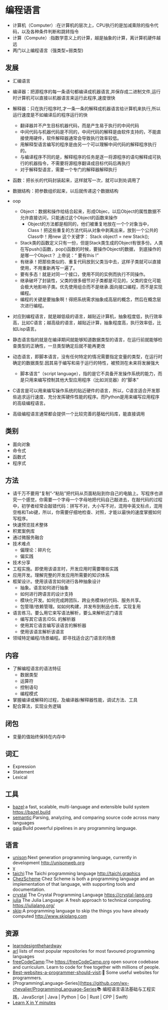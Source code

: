 # 编程语言

* 计算机（Computer）:在计算机的层次上，CPU执行的是加减乘除的指令代码，以及各种条件判断和跳转指令
* 计算（Compute）:指数学意义上的计算，越是抽象的计算，离计算机硬件越远
* 两门以上编程语言（强类型+弱类型)

## 发展

* 汇编语言
* 编译器：把源程序的每一条语句都编译成机器语言,并保存成二进制文件,运行时计算机可以直接以机器语言来运行此程序,速度很快
* 解释器：只在执行程序时,才一条一条的解释成机器语言给计算机来执行,所以运行速度是不如编译后的程序运行的快

  - 翻译器并不产生目标机器代码，而是产生易于执行的中间代码
  - 中间代码与机器代码是不同的，中间代码的解释是由软件支持的，不能直接使用硬件，软件解释器通常会导致执行效率较低。
  - 用解释型语言编写的程序是由另一个可以理解中间代码的解释程序执行的。
  - 与编译程序不同的是，解释程序的任务是逐一将源程序的语句解释成可执行的机器指令，不需要将源程序翻译成目标代码后再执行
  - 对于解释型语言，需要一个专门的解释器解释执行
* 函数：把长长的代码封装起来，这样就写一次，就可以到处调用了
* 数据结构：把参数组织起来，以后就传递这个数据结构
* oop
  - Object：数据和操作给结合起来，形成Objec，以后Object的属性数据不允许直接访问，只能通过这个Object的函数来操作
    + Object的方法都是相同的，他们被重复地放在一个个对象当中，Class！把这些重复的方法代码从对象中剥离出来，放到一个公共的Class中！用new 这个关键字： Stack object1 = new Stack();
  - Stack类的函数定义只有一份，但是Stack类生成的Object有很多份。人类在写push()函数，pop()函数的时候，要操作Object的数据， 到底操作的是哪一个Object？ 上帝说：“ 要有this !”
  - 有继承！把那些类似的、重复代码放到父类当中去，这样子类就可以直接使用，不用重新再写一遍了。
  - 要有多态！就是对同一个接口，使用不同的实例而执行不同操作。
  - 继承破坏了封装性，父类的很多细节对子类都是可见的，父类的变化可能会极大地影响子类。优先使用组合而不是继承.面向接口编程，而不是实现编程。
  - 编程的关键是要抽象啊！得把系统需求抽象成高层的概念，然后在概念层次进行编程。
* 对应到编程语言，就是越低级的语言，越贴近计算机，抽象程度低，执行效率高，比如C语言；越高级的语言，越贴近计算，抽象程度高，执行效率低，比如Lisp语言。

* 静态语言指的就是在编译期间就能够知道数据类型的语言，在运行前就能够检查类型的正确性，一旦类型确定后就不能再更改
* 动态语言，即脚本语言，没有任何特定的情况需要指定变量的类型，在运行时确定的数据类型.因其易于编写和易于运行的特性，被预测在未来将发展强大
  - 脚本语言”（script language），指的是它不具备开发操作系统的能力，而是只用来编写控制其他大型应用程序（比如浏览器）的“脚本”
* C语言是可以用来编写操作系统的贴近硬件的语言，所以，C语言适合开发那些追求运行速度、充分发挥硬件性能的程序。而Python是用来编写应用程序的高级编程语言。
* 高级编程语言通常都会提供一个比较完善的基础代码库，能直接调用

## 类别

* 面向对象
* 命令式
* 函数式
* 程序式

## 方法

* 请千万不要用“复制”-“粘贴”把代码从页面粘贴到你自己的电脑上。写程序也讲究一个感觉，你需要一个字母一个字母地把代码自己敲进去，在敲代码的过程中，初学者经常会敲错代码：拼写不对，大小写不对，混用中英文标点，混用空格和Tab键，所以，你需要仔细地检查、对照，才能以最快的速度掌握如何写程序。
* 快速预览技术整体
* 积累案例库
* 通过微服务融合
* 技术难点
  * 偏理论：碎片化
  * 偏实践
* 技术分享
* 工程实施。即使用该语言时，开发应用时需要哪些实践
* 应用开发。理解完整的开发应用所需要的知识体系
* 框架设计。使用该语言如何进行各种抽象设计
  - 抽象。语言如何进行抽象
  - 如何进行跨语言的设计支持
  - 模块化开发。如何完成跨团队、跨业务模块的代码、服务共享。
  - 包管理/依赖管理。如如何构建，并发布到制品仓库，实现复用
* 语言练习。要么用它来写语法解析，要么来解析这门语言
  - 编写其它语言/DSL 的解析器
  - 使用其它语言编写该语言的解析器
  - 使用该语言解析该语言
* 领域特定编程/场景编程。即寻找适合这门语言的场景

## 内容

* 了解编程语言的语法特征
  - 数据类型
  - 运算符
  - 控制语句
  - 编程模式
* 掌握编译或解释的过程，及编译器/解释器性能，调试方法、工具
* 配合算法，实现业务逻辑

## 闭包

* 变量的值始终保持在内存中

## 词汇

* Expression
* Statement
* Lexical

## 工具

* [bazel](https://github.com/bazelbuild/bazel):a fast, scalable, multi-language and extensible build system <https://bazel.build>
* [semantic](https://github.com/github/semantic):Parsing, analyzing, and comparing source code across many languages
* [gaia](https://github.com/gaia-pipeline/gaia):Build powerful pipelines in any programming language.

## 语言

* [unison](https://github.com/unisonweb/unison):Next generation programming language, currently in development <http://unisonweb.org>
* [v](./v.md)
* [taichi](https://github.com/taichi-dev/taichi):The Taichi programming language <http://taichi.graphics>
* [ChezScheme](https://github.com/cisco/ChezScheme) Chez Scheme is both a programming language and an implementation of that language, with supporting tools and documentation.
* [crystal](https://github.com/crystal-lang/crystal) The Crystal Programming Language <https://crystal-lang.org>
* [julia](https://github.com/JuliaLang/julia) The Julia Language: A fresh approach to technical computing. <https://julialang.org/>
* [skip](https://github.com/skiplang/skip):A programming language to skip the things you have already computed <http://www.skiplang.com>

## 资源

* [learndesignthehardway](https://www.learndesignthehardway.com)
* [arl](https://github.com/kaxap/arl) lists of most popular repositories for most favoured programming languages
* [freeCodeCamp](https://github.com/freeCodeCamp/freeCodeCamp):The <https://freeCodeCamp.org> open source codebase and curriculum. Learn to code for free together with millions of people.
* [Best-websites-a-programmer-should-visit](https://github.com/sdmg15/Best-websites-a-programmer-should-visit):🔗 Some useful websites for programmers.
* [ProgrammingLanguage-Series](<https://github.com/wx-chevalier/ProgrammingLanguage-Series>📚 编程语言语法基础与工程实践，JavaScript | Java | Python | Go | Rust | CPP | Swift)
* [Learn X in Y minutes](https://learnxinyminutes.com/)
